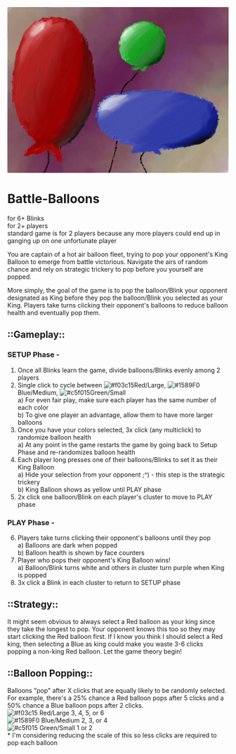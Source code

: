 ![TheHuntBanner](/images/Balloons.jpg) 

# Battle-Balloons
for 6+ Blinks 
</br>for 2+ players 
</br>  standard game is for 2 players because any more players could end up in ganging up on one unfortunate player

You are captain of a hot air balloon fleet, trying to pop your opponent's King Balloon to emerge from battle victorious.  Navigate the airs of random chance and rely on strategic trickery to pop before you yourself are popped.

More simply, the goal of the game is to pop the balloon/Blink your opponent designated as King before they pop the balloon/Blink you selected as your King.  Players take turns clicking their opponent's balloons to reduce balloon health and eventually pop them.

## ::Gameplay::
### SETUP Phase -
1. Once all Blinks learn the game, divide balloons/Blinks evenly among 2 players
2. Single click to cycle between ![#f03c15](https://via.placeholder.com/15/f03c15/000000?text=+)Red/Large, ![#1589F0](https://via.placeholder.com/15/1589F0/000000?text=+)Blue/Medium, ![#c5f015](https://via.placeholder.com/15/c5f015/000000?text=+)Green/Small
  </br> a) For even fair play, make sure each player has the same number of each color
  </br> b) To give one player an advantage, allow them to have more larger balloons
3. Once you have your colors selected, 3x click (any multiclick) to randomize balloon health
  </br> a) At any point in the game restarts the game by going back to Setup Phase and re-randomizes balloon health
4. Each player long presses one of their balloons/Blinks to set it as their King Balloon
  </br> a) Hide your selection from your opponent ;^) - this step is the strategic trickery
  </br> b) King Balloon shows as yellow until PLAY phase
5. 2x click one balloon/Blink on each player's cluster to move to PLAY phase 

### PLAY Phase - 
6. Players take turns clicking their opponent's balloons until they pop
  </br> a) Balloons are dark when popped
  </br> b) Balloon health is shown by face counters 
7. Player who pops their opponent's King Balloon wins!
  </br> a) Balloon/Blink turns white and others in cluster turn purple when King is popped
8. 3x click a Blink in each cluster to return to SETUP phase
  
## ::Strategy::
It might seem obvious to always select a Red balloon as your king since they take the longest to pop.  Your opponent knows this too so they may start clicking the Red balloon first.  If I know you think I should select a Red king, then selecting a Blue as king could make you waste 3-6 clicks popping a non-king Red balloon.  Let the game theory begin!

## ::Balloon Popping::
Balloons "pop" after X clicks that are equally likely to be randomly selected.  For example, there's a 25% chance a Red balloon pops after 5 clicks and a 50% chance a Blue balloon pops after 2 clicks.
  </br>![#f03c15](https://via.placeholder.com/15/f03c15/000000?text=+) Red/Large 3, 4, 5, or 6 
  </br>![#1589F0](https://via.placeholder.com/15/1589F0/000000?text=+) Blue/Medium 2, 3, or 4
  </br>![#c5f015](https://via.placeholder.com/15/c5f015/000000?text=+) Green/Small 1 or 2
  </br>* I'm considering reducing the scale of this so less clicks are required to pop each balloon
  
